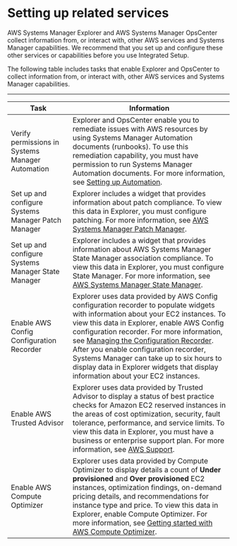 # Setting up related services<a name="Explorer-setup-related-services"></a>

AWS Systems Manager Explorer and AWS Systems Manager OpsCenter collect information from, or interact with, other AWS services and Systems Manager capabilities\. We recommend that you set up and configure these other services or capabilities before you use Integrated Setup\.

The following table includes tasks that enable Explorer and OpsCenter to collect information from, or interact with, other AWS services and Systems Manager capabilities\. 


****  

| Task | Information | 
| --- | --- | 
|  Verify permissions in Systems Manager Automation  |  Explorer and OpsCenter enable you to remediate issues with AWS resources by using Systems Manager Automation documents \(runbooks\)\. To use this remediation capability, you must have permission to run Systems Manager Automation documents\. For more information, see [Setting up Automation](automation-setup.md)\.  | 
|  Set up and configure Systems Manager Patch Manager  |  Explorer includes a widget that provides information about patch compliance\. To view this data in Explorer, you must configure patching\. For more information, see [AWS Systems Manager Patch Manager](systems-manager-patch.md)\.  | 
|  Set up and configure Systems Manager State Manager  |  Explorer includes a widget that provides information about AWS Systems Manager State Manager association compliance\. To view this data in Explorer, you must configure State Manager\. For more information, see [AWS Systems Manager State Manager](systems-manager-state.md)\.  | 
|  Enable AWS Config Configuration Recorder  |  Explorer uses data provided by AWS Config configuration recorder to populate widgets with information about your EC2 instances\. To view this data in Explorer, enable AWS Config configuration recorder\. For more information, see [Managing the Configuration Recorder](https://docs.aws.amazon.com/config/latest/developerguide/stop-start-recorder.html)\.  After you enable configuration recorder, Systems Manager can take up to six hours to display data in Explorer widgets that display information about your EC2 instances\.   | 
| Enable AWS Trusted Advisor | Explorer uses data provided by Trusted Advisor to display a status of best practice checks for Amazon EC2 reserved instances in the areas of cost optimization, security, fault tolerance, performance, and service limits\. To view this data in Explorer, you must have a business or enterprise support plan\. For more information, see [AWS Support](https://aws.amazon.com/premiumsupport/)\. | 
| Enable AWS Compute Optimizer | Explorer uses data provided by Compute Optimizer to display details a count of **Under provisioned** and **Over provisioned** EC2 instances, optimization findings, on\-demand pricing details, and recommendations for instance type and price\. To view this data in Explorer, enable Compute Optimizer\. For more information, see [Getting started with AWS Compute Optimizer](https://docs.aws.amazon.com/compute-optimizer/latest/ug/getting-started.html)\. | 